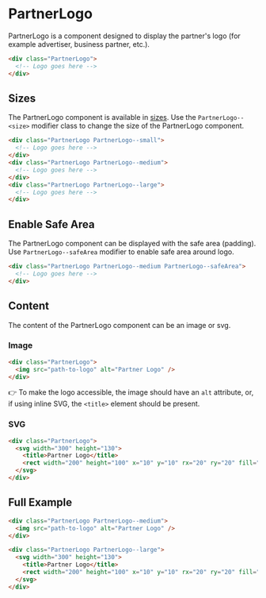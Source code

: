 # PartnerLogo

PartnerLogo is a component designed to display the partner's logo (for example advertiser, business partner, etc.).

```html
<div class="PartnerLogo">
  <!-- Logo goes here -->
</div>
```

## Sizes

The PartnerLogo component is available in [sizes][dictionary-size].
Use the `PartnerLogo--<size>` modifier class to change the size of the PartnerLogo component.

```html
<div class="PartnerLogo PartnerLogo--small">
  <!-- Logo goes here -->
</div>
<div class="PartnerLogo PartnerLogo--medium">
  <!-- Logo goes here -->
</div>
<div class="PartnerLogo PartnerLogo--large">
  <!-- Logo goes here -->
</div>
```

## Enable Safe Area

The PartnerLogo component can be displayed with the safe area (padding). Use `PartnerLogo--safeArea` modifier to enable safe area around logo.

```html
<div class="PartnerLogo PartnerLogo--medium PartnerLogo--safeArea">
  <!-- Logo goes here -->
</div>
```

## Content

The content of the PartnerLogo component can be an image or svg.

### Image

```html
<div class="PartnerLogo">
  <img src="path-to-logo" alt="Partner Logo" />
</div>
```

👉 To make the logo accessible, the image should have an `alt` attribute, or, if using inline SVG, the `<title>` element
should be present.

### SVG

```html
<div class="PartnerLogo">
  <svg width="300" height="130">
    <title>Partner Logo</title>
    <rect width="200" height="100" x="10" y="10" rx="20" ry="20" fill="#fff" />
  </svg>
</div>
```

## Full Example

```html
<div class="PartnerLogo PartnerLogo--medium">
  <img src="path-to-logo" alt="Partner Logo" />
</div>

<div class="PartnerLogo PartnerLogo--large">
  <svg width="300" height="130">
    <title>Partner Logo</title>
    <rect width="200" height="100" x="10" y="10" rx="20" ry="20" fill="#fff" />
  </svg>
</div>
```

[dictionary-size]: https://github.com/lmc-eu/spirit-design-system/blob/main/docs/DICTIONARIES.md#size
